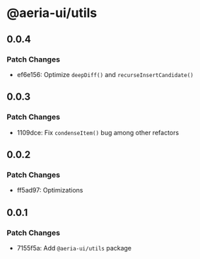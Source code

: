 # @aeria-ui/utils

## 0.0.4

### Patch Changes

- ef6e156: Optimize `deepDiff()` and `recurseInsertCandidate()`

## 0.0.3

### Patch Changes

- 1109dce: Fix `condenseItem()` bug among other refactors

## 0.0.2

### Patch Changes

- ff5ad97: Optimizations

## 0.0.1

### Patch Changes

- 7155f5a: Add `@aeria-ui/utils` package
